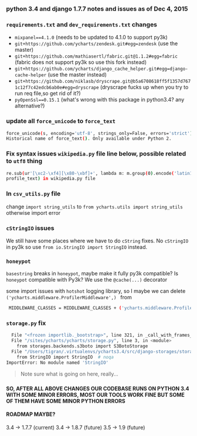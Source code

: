 ### python 3.4 and django 1.7.7 notes and issues as of Dec 4, 2015

### `requirements.txt` and `dev_requirements.txt` changes

- `mixpanel==4.1.0` (needs to be updated to 4.1.0 to support py3k)
- `git+https://github.com/ycharts/zendesk.git#egg=zendesk` (use the master)
- `git+https://github.com/mathiasertl/fabric.git@1.1.2#egg=fabric` (fabric does not support py3k so use this fork instead)
- `git+https://github.com/ycharts/django_cache_helper.git#egg=django-cache-helper` (use the master instead)
- `git+https://github.com/niklasb/dryscrape.git@b5a6708618ff5f1357d7671c12f7c42edcb6ab0e#egg=dryscrape` (dryscrape fucks up when you try to run req file,so get rid of it?)
- `pyOpenSsl==0.15.1` (what's wrong with this package in python3.4? any alternative?)

### update all `force_unicode` to `force_text`

```bash
force_unicode(s, encoding='utf-8', strings_only=False, errors='strict')¶
Historical name of force_text(). Only available under Python 2.
```

### Fix syntax issues `wikipedia.py` file line below, possible related to `utf8` thing

```bash
re.sub(ur'[\xc2-\xf4][\x80-\xbf]+', lambda m: m.group(0).encode('latin1').decode('utf8'),\
profile_text) in wikipedia.py file
```


### In `csv_utils.py` file 
change `import string_utils` to `from ycharts.utils import string_utils` otherwise import error


### `cStringIO` issues
We still have some places where we have to do `cString` fixes. No `cStringIO` in py3k so use `from io.StringIO import StringIO` instead.


### `honeypot`
`basestring` breaks in `honeypot`, maybe make it fully py3k compatible?
Is `honeypot` compatible with Py3k? We use the `@cache(...)` decorator

some import issues with `hotshot` logging library, so I maybe we can delete `('ycharts.middleware.ProfilerMiddleware',) ` from
```bash
 MIDDLEWARE_CLASSES = MIDDLEWARE_CLASSES + ('ycharts.middleware.ProfilerMiddleware',)
```

### `storage.py` fix
```bash
  File "<frozen importlib._bootstrap>", line 321, in _call_with_frames_removed
  File "/sites/ycharts/ycharts/storage.py", line 3, in <module>
    from storages.backends.s3boto import S3BotoStorage
  File "/Users/tigran/.virtualenvs/ycharts3.4/src/django-storages/storages/backends/s3boto.py", line 11, in <module>
    from StringIO import StringIO  # noqa
ImportError: No module named 'StringIO'
```

> Note sure what is going on here, really...

###

**SO, AFTER ALL ABOVE CHANGES OUR CODEBASE RUNS ON PYTHON 3.4 WITH SOME MINOR ERRORS, MOST OUR TOOLS WORK FINE BUT SOME OF THEM HAVE SOME MINOR PYTHON ERRORS**


#### ROADMAP MAYBE?

3.4 -> 1.7.7 (current)
3.4 -> 1.8.7 (future)
3.5 -> 1.9 (future)

